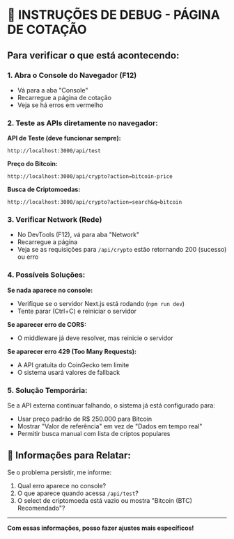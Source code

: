 # 🚨 INSTRUÇÕES DE DEBUG - PÁGINA DE COTAÇÃO

## Para verificar o que está acontecendo:

### 1. **Abra o Console do Navegador (F12)**
   - Vá para a aba "Console"
   - Recarregue a página de cotação
   - Veja se há erros em vermelho

### 2. **Teste as APIs diretamente no navegador:**

   **API de Teste (deve funcionar sempre):**
   ```
   http://localhost:3000/api/test
   ```
   
   **Preço do Bitcoin:**
   ```
   http://localhost:3000/api/crypto?action=bitcoin-price
   ```
   
   **Busca de Criptomoedas:**
   ```
   http://localhost:3000/api/crypto?action=search&q=bitcoin
   ```

### 3. **Verificar Network (Rede)**
   - No DevTools (F12), vá para aba "Network"
   - Recarregue a página
   - Veja se as requisições para `/api/crypto` estão retornando 200 (sucesso) ou erro

### 4. **Possíveis Soluções:**

   **Se nada aparece no console:**
   - Verifique se o servidor Next.js está rodando (`npm run dev`)
   - Tente parar (Ctrl+C) e reiniciar o servidor

   **Se aparecer erro de CORS:**
   - O middleware já deve resolver, mas reinicie o servidor

   **Se aparecer erro 429 (Too Many Requests):**
   - A API gratuita do CoinGecko tem limite
   - O sistema usará valores de fallback

### 5. **Solução Temporária:**
   
   Se a API externa continuar falhando, o sistema já está configurado para:
   - Usar preço padrão de R$ 250.000 para Bitcoin
   - Mostrar "Valor de referência" em vez de "Dados em tempo real"
   - Permitir busca manual com lista de criptos populares

## 📝 Informações para Relatar:

Se o problema persistir, me informe:
1. Qual erro aparece no console?
2. O que aparece quando acessa `/api/test`?
3. O select de criptomoeda está vazio ou mostra "Bitcoin (BTC) Recomendado"?

---

**Com essas informações, posso fazer ajustes mais específicos!**